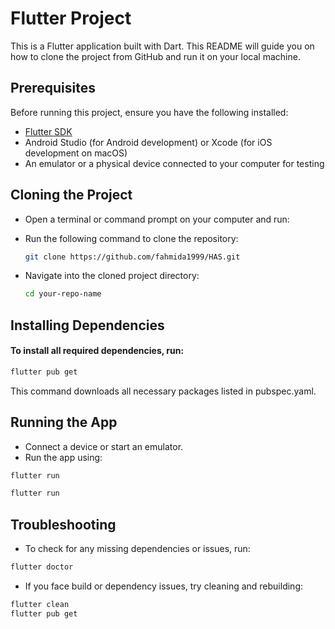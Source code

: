 # Flutter Project

This is a Flutter application built with Dart. This README will guide you on how to clone the project from GitHub and run it on your local machine.

## Prerequisites

Before running this project, ensure you have the following installed:

- [Flutter SDK](https://flutter.dev/docs/get-started/install)
- Android Studio (for Android development) or Xcode (for iOS development on macOS)
- An emulator or a physical device connected to your computer for testing

## Cloning the Project

- Open a terminal or command prompt on your computer and run:
- Run the following command to clone the repository:
  ```bash
  git clone https://github.com/fahmida1999/HAS.git
  ```
- Navigate into the cloned project directory:

  ```bash
  cd your-repo-name
  ```

## Installing Dependencies

#### To install all required dependencies, run:

```bash
flutter pub get
```

This command downloads all necessary packages listed in pubspec.yaml.

## Running the App

- Connect a device or start an emulator.
- Run the app using:

```bash
flutter run
```

```bash
flutter run
```

## Troubleshooting

- To check for any missing dependencies or issues, run:

```bash
flutter doctor
```

- If you face build or dependency issues, try cleaning and rebuilding:

```bash
flutter clean
flutter pub get
```
